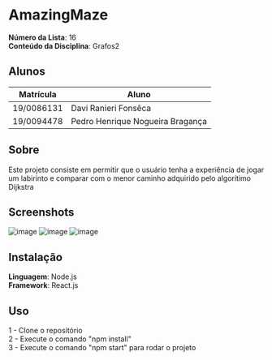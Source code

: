 # AmazingMaze

**Número da Lista**: 16<br>
**Conteúdo da Disciplina**: Grafos2<br>

## Alunos
|Matrícula | Aluno |
| -- | -- |
| 19/0086131  |  Davi Ranieri Fonsêca |
| 19/0094478 |  Pedro Henrique Nogueira Bragança |

## Sobre 
Este projeto consiste em permitir que o usuário tenha a experiência de jogar um labirinto e comparar com o menor caminho adquirido pelo algorítimo Dijkstra

## Screenshots
![image](https://github.com/projeto-de-algoritmos/Grafos2_AmazingMaze/assets/86808578/894d38e8-1501-4e8d-87ad-65bd41f752be)
![image](https://github.com/projeto-de-algoritmos/Grafos2_AmazingMaze/assets/86808578/dab1cfa4-c01e-46ff-bd57-6cdf32ab5419)
![image](https://github.com/projeto-de-algoritmos/Grafos2_AmazingMaze/assets/86808578/74f9594b-3f97-4ce3-9582-0a3765d2d373)


## Instalação 
**Linguagem**: Node.js<br>
**Framework**: React.js<br>

## Uso 
1 - Clone o repositório<br>
2 - Execute o comando "npm install"<br>
3 - Execute o comando "npm start" para rodar o projeto<br>


